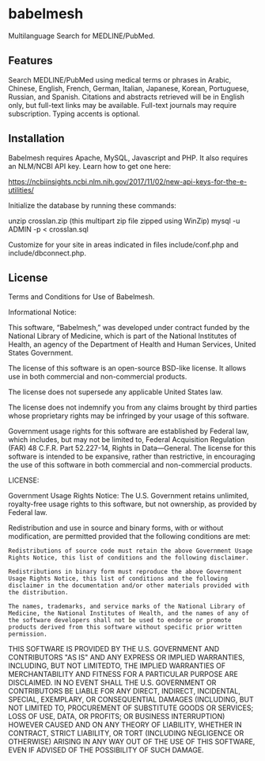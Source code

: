 # babelmesh
Multilanguage Search for MEDLINE/PubMed.

## Features

Search MEDLINE/PubMed using medical terms or phrases in Arabic, Chinese, English, French, German, Italian, Japanese, Korean, Portuguese, Russian, and Spanish. Citations and abstracts retrieved will be in English only, but full-text links may be available. Full-text journals may require subscription. Typing accents is optional.

## Installation

Babelmesh requires Apache, MySQL, Javascript and PHP. It also requires an NLM/NCBI API key. Learn how to get one here:
  
  https://ncbiinsights.ncbi.nlm.nih.gov/2017/11/02/new-api-keys-for-the-e-utilities/

Initialize the database by running these commands:

  unzip crosslan.zip (this multipart zip file zipped using WinZip)
  mysql -u ADMIN -p < crosslan.sql 

Customize for your site in areas indicated in files include/conf.php and include/dbconnect.php.

## License

Terms and Conditions for Use of Babelmesh.

Informational Notice:

This software, “Babelmesh,” was developed under contract funded by the National Library of Medicine, which is part of the National Institutes of Health, an agency of the Department of Health and Human Services, United States Government.

The license of this software is an open-source BSD-like license. It allows use in both commercial and non-commercial products.

The license does not supersede any applicable United States law.

The license does not indemnify you from any claims brought by third parties whose proprietary rights may be infringed by your usage of this software.

Government usage rights for this software are established by Federal law, which includes, but may not be limited to, Federal Acquisition Regulation (FAR) 48 C.F.R. Part 52.227-14, Rights in Data—General. The license for this software is intended to be expansive, rather than restrictive, in encouraging the use of this software in both commercial and non-commercial products.

LICENSE:

Government Usage Rights Notice: The U.S. Government retains unlimited, royalty-free usage rights to this software, but not ownership, as provided by Federal law.

Redistribution and use in source and binary forms, with or without modification, are permitted provided that the following conditions are met:

    Redistributions of source code must retain the above Government Usage Rights Notice, this list of conditions and the following disclaimer.

    Redistributions in binary form must reproduce the above Government Usage Rights Notice, this list of conditions and the following disclaimer in the documentation and/or other materials provided with the distribution.

    The names, trademarks, and service marks of the National Library of Medicine, the National Institutes of Health, and the names of any of the software developers shall not be used to endorse or promote products derived from this software without specific prior written permission.

THIS SOFTWARE IS PROVIDED BY THE U.S. GOVERNMENT AND CONTRIBUTORS "AS IS" AND ANY EXPRESS OR IMPLIED WARRANTIES, INCLUDING, BUT NOT LIMITEDTO, THE IMPLIED WARRANTIES OF MERCHANTABILITY AND FITNESS FOR A PARTICULAR PURPOSE ARE DISCLAIMED. IN NO EVENT SHALL THE U.S. GOVERNMENT OR CONTRIBUTORS BE LIABLE FOR ANY DIRECT, INDIRECT, INCIDENTAL, SPECIAL, EXEMPLARY, OR CONSEQUENTIAL DAMAGES (INCLUDING, BUT NOT LIMITED TO, PROCUREMENT OF SUBSTITUTE GOODS OR SERVICES; LOSS OF USE, DATA, OR PROFITS; OR BUSINESS INTERRUPTION) HOWEVER CAUSED AND ON ANY THEORY OF LIABILITY, WHETHER IN CONTRACT, STRICT LIABILITY, OR TORT (INCLUDING NEGLIGENCE OR OTHERWISE) ARISING IN ANY WAY OUT OF THE USE OF THIS SOFTWARE, EVEN IF ADVISED OF THE POSSIBILITY OF SUCH DAMAGE.
